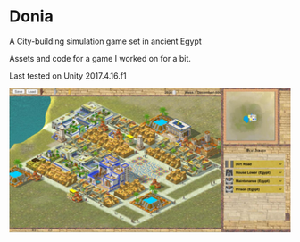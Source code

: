 # Donia

A City-building simulation game set in ancient Egypt

Assets and code for a game I worked on for a bit.

Last tested on Unity 2017.4.16.f1 


<p align="center">
  <img  src="https://github.com/MarounHaddad/Donia/blob/main/snaphsot.png">
</p>
